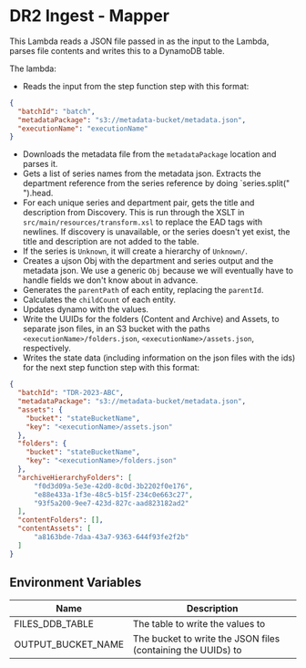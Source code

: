 # DR2 Ingest - Mapper

This Lambda reads a JSON file passed in as the input to the Lambda, parses file contents and writes this to a DynamoDB table.

The lambda:
* Reads the input from the step function step with this format:
```json
{
  "batchId": "batch",
  "metadataPackage": "s3://metadata-bucket/metadata.json",
  "executionName": "executionName"
}
```
* Downloads the metadata file from the `metadataPackage` location and parses it.
* Gets a list of series names from the metadata json. Extracts the department reference from the series reference by doing `series.split(" ").head.
* For each unique series and department pair, gets the title and description from Discovery. This is run through the XSLT in `src/main/resources/transform.xsl` to replace the EAD tags with newlines. If discovery is unavailable, or the series doesn't yet exist, the title and description are not added to the table.
* If the series is `Unknown`, it will create a hierarchy of `Unknown/`.
* Creates a ujson Obj with the department and series output and the metadata json. We use a generic `Obj` because we will eventually have to handle fields we don't know about in advance.
* Generates the `parentPath` of each entity, replacing the `parentId`.
* Calculates the `childCount` of each entity.
* Updates dynamo with the values.
* Write the UUIDs for the folders (Content and Archive) and Assets, to separate json files, in an S3 bucket with the paths `<executionName>/folders.json`, `<executionName>/assets.json`, respectively.
* Writes the state data (including information on the json files with the ids) for the next step function step with this format:
```json
{
  "batchId": "TDR-2023-ABC",
  "metadataPackage": "s3://metadata-bucket/metadata.json",
  "assets": {
    "bucket": "stateBucketName",
    "key": "<executionName>/assets.json"
  },
  "folders": {
    "bucket": "stateBucketName",
    "key": "<executionName>/folders.json"
  },
  "archiveHierarchyFolders": [
      "f0d3d09a-5e3e-42d0-8c0d-3b2202f0e176",
      "e88e433a-1f3e-48c5-b15f-234c0e663c27",
      "93f5a200-9ee7-423d-827c-aad823182ad2"
  ],
  "contentFolders": [],
  "contentAssets": [
      "a8163bde-7daa-43a7-9363-644f93fe2f2b"
  ]
}
```


## Environment Variables

| Name               | Description                                                  |
|--------------------|--------------------------------------------------------------|
| FILES_DDB_TABLE    | The table to write the values to                             |
| OUTPUT_BUCKET_NAME | The bucket to write the JSON files (containing the UUIDs) to |
